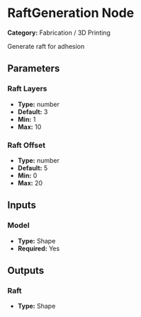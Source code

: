 
# RaftGeneration Node

**Category:** Fabrication / 3D Printing

Generate raft for adhesion

## Parameters


### Raft Layers
- **Type:** number
- **Default:** 3
- **Min:** 1
- **Max:** 10



### Raft Offset
- **Type:** number
- **Default:** 5
- **Min:** 0
- **Max:** 20



## Inputs


### Model
- **Type:** Shape
- **Required:** Yes



## Outputs


### Raft
- **Type:** Shape




